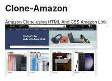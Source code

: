 # Clone-Amazon
Amazon Clone using HTML And CSS
<a href="https://lovekush20s.github.io/Clone-Amazon/">Amazon Link</a>
<img src="Amazon_img.png" alt="Description of Image" height="80%" width="60%">
